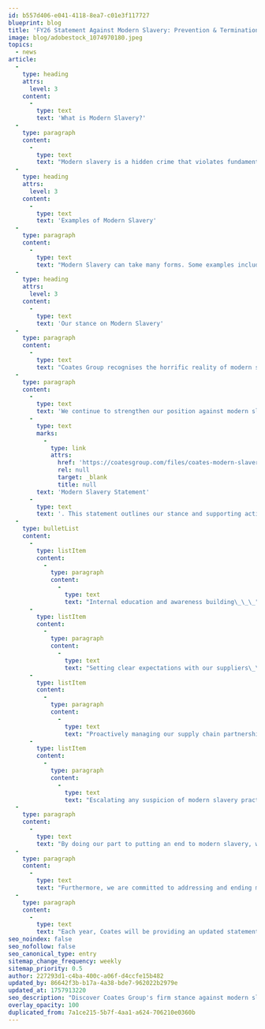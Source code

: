 ```yaml
---
id: b557d406-e041-4118-8ea7-c01e3f117727
blueprint: blog
title: 'FY26 Statement Against Modern Slavery: Prevention & Termination'
image: blog/adobestock_1074970180.jpeg
topics:
  - news
article:
  -
    type: heading
    attrs:
      level: 3
    content:
      -
        type: text
        text: 'What is Modern Slavery?'
  -
    type: paragraph
    content:
      -
        type: text
        text: "Modern slavery is a hidden crime that violates fundamental human rights and deprives individuals of their liberty through exploitation for another party’s personal or commercial gain. At its core, it refers to circumstances where people are trapped in abusive conditions they cannot refuse or escape, due to intimidation, violence, manipulation, deceit, or the misuse of authority.\_"
  -
    type: heading
    attrs:
      level: 3
    content:
      -
        type: text
        text: 'Examples of Modern Slavery'
  -
    type: paragraph
    content:
      -
        type: text
        text: "Modern Slavery can take many forms. Some examples include human trafficking, slavery, domestic servitude, forced labour, child labour, forced or servile marriage, the sale and exploitation of children and debt bondage. Anyone can be vulnerable to modern slavery. However, those most vulnerable are often people living in poverty, migrants, minorities, women and children.\_\_"
  -
    type: heading
    attrs:
      level: 3
    content:
      -
        type: text
        text: 'Our stance on Modern Slavery'
  -
    type: paragraph
    content:
      -
        type: text
        text: "Coates Group recognises the horrific reality of modern slavery in our world today, which continues to affect over 40 million people globally. Coates Group firmly opposes modern slavery in all its forms. \_"
  -
    type: paragraph
    content:
      -
        type: text
        text: 'We continue to strengthen our position against modern slavery through the creation and ongoing implementation of our own '
      -
        type: text
        marks:
          -
            type: link
            attrs:
              href: 'https://coatesgroup.com/files/coates-modern-slavery-statement-2026.pdf'
              rel: null
              target: _blank
              title: null
        text: 'Modern Slavery Statement'
      -
        type: text
        text: '. This statement outlines our stance and supporting actions we are committed to taking:'
  -
    type: bulletList
    content:
      -
        type: listItem
        content:
          -
            type: paragraph
            content:
              -
                type: text
                text: "Internal education and awareness building\_\_\_"
      -
        type: listItem
        content:
          -
            type: paragraph
            content:
              -
                type: text
                text: "Setting clear expectations with our suppliers\_\_\_"
      -
        type: listItem
        content:
          -
            type: paragraph
            content:
              -
                type: text
                text: "Proactively managing our supply chain partnerships\_\_"
      -
        type: listItem
        content:
          -
            type: paragraph
            content:
              -
                type: text
                text: "Escalating any suspicion of modern slavery practices\_\_"
  -
    type: paragraph
    content:
      -
        type: text
        text: "By doing our part to putting an end to modern slavery, we bring more awareness to the issue at hand and hold ourselves accountable to source products and services from suppliers who comply with all laws and regulations and support fundamental human rights.\_\_\_"
  -
    type: paragraph
    content:
      -
        type: text
        text: "Furthermore, we are committed to addressing and ending modern slavery by working with partners who ensure fair, dignified workplaces and conditions are put in place for their employees and those we engage with. We also hold our partners accountable for identifying, mitigating, and remedying any potential modern slavery risks within their operations and will not hesitate to terminate our relationships with those that do not comply with our stance on modern slavery. \_"
  -
    type: paragraph
    content:
      -
        type: text
        text: "Each year, Coates will be providing an updated statement on Modern Slavery that describes our actions to address the risks associated with this crime.\_"
seo_noindex: false
seo_nofollow: false
seo_canonical_type: entry
sitemap_change_frequency: weekly
sitemap_priority: 0.5
author: 227293d1-c4ba-400c-a06f-d4ccfe15b482
updated_by: 86642f3b-b17a-4a38-bde7-962022b2979e
updated_at: 1757913220
seo_description: "Discover Coates Group's firm stance against modern slavery. Dive into our measures for prevention and our commitment to upholding human rights. Learn more!"
overlay_opacity: 100
duplicated_from: 7a1ce215-5b7f-4aa1-a624-706210e0360b
---
```

